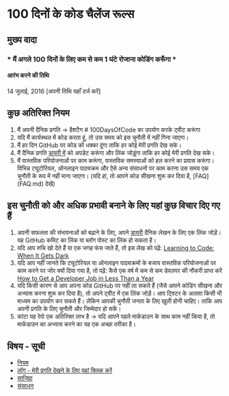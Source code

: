 # 100 दिनों के कोड चैलेंज रूल्स

## मुख्य वादा
### * मैं अगले 100 दिनों के लिए कम से कम 1 घंटे रोजाना कोडिंग करूँगा *

#### आरंभ करने की तिथि
14 जुलाई, 2016 [अपनी तिथि यहाँ दर्ज करें]

## कुछ अतिरिक्त नियम
1. मैं अपनी दैनिक प्रगति -> हैशटैग # 100DaysOfCode का उपयोग करके ट्वीट करूंगा
2. यदि मैं कार्यस्थल में कोड करता हूं, तो उस समय को इस चुनौती में नहीं गिना जाएगा।
3. मैं हर दिन GitHub पर कोड को धक्का दूंगा ताकि हर कोई मेरी प्रगति देख सके।
4. मैं दैनिक प्रगति [डायरी में](लॉगएमडी) को अपडेट करूंगा और लिंक जोड़ूंगा ताकि हर कोई मेरी प्रगति देख सके।
5. मैं वास्तविक परियोजनाओं पर काम करूंगा, वास्तविक समस्याओं को हल करने का प्रयास करूंगा। विभिन्न ट्यूटोरियल, ऑनलाइन पाठ्यक्रम और ऐसे अन्य संसाधनों पर काम करना उस समय एक चुनौती के रूप में नहीं माना जाएगा। (यदि हां, तो आपने कोड सीखना शुरू कर दिया है, [FAQ] (FAQ.md) देखें)


## इस चुनौती को और अधिक प्रभावी बनाने के लिए यहां कुछ विचार दिए गए हैं
1. अपनी सफलता की संभावनाओं को बढ़ाने के लिए, अपने [डायरी](log.md) दैनिक लेखन के लिए एक लिंक जोड़ें। यह GitHub कमिट का लिंक या ब्लॉग पोस्ट का लिंक हो सकता है।
2. यदि आप रुचि खो देते हैं या एक जगह फंस जाते हैं, तो इस लेख को पढ़ें: [Learning to Code: When It Gets Dark](https://www.freecodecamp.org/news/learning-to-code-when-it-gets-dark-e485edfb58fd)
3. यदि आप नहीं जानते कि ट्यूटोरियल या ऑनलाइन पाठ्यक्रमों के बजाय वास्तविक परियोजनाओं पर काम करने पर जोर क्यों दिया गया है, तो पढ़ें: कैसे एक वर्ष में कम से कम डेवलपर की नौकरी प्राप्त करें [How to Get a Developer Job in Less Than a Year](https://www.freecodecamp.org/news/how-to-get-a-developer-job-in-less-than-a-year-c27bbfe71645)
4. यदि किसी कारण से आप अपना कोड GitHub पर नहीं ला सकते हैं (जैसे आपने कोडिंग सीखना और अभ्यास करना शुरू कर दिया है), तो अपने ट्वीट में एक लिंक जोड़ें। आप ट्विटर के अलावा किसी भी माध्यम का उपयोग कर सकते हैं। लेकिन आपकी चुनौती जनता के लिए खुली होनी चाहिए। ताकि आप अपनी प्रगति के लिए चुनौती और जिम्मेदार हो सकें।
5. कांटा यह रेपो एक अतिरिक्त लाभ है -> यदि आपने पहले मार्कडाउन के साथ काम नहीं किया है, तो मार्कडाउन का अभ्यास करने का यह एक अच्छा तरीका है।

## विषय - सूची
* [नियम](rules.md)
* [लॉग - मेरी प्रगति देखने के लिए यहां क्लिक करें](log.md)
* [साजिप्रा](FAQ.md)
* [संसाधन](Resources.md)
